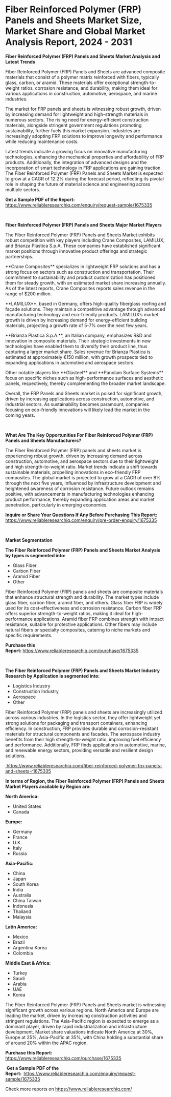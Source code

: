 <p><h1>Fiber Reinforced Polymer (FRP) Panels and Sheets Market Size, Market Share and Global Market Analysis Report, 2024 - 2031</h1></p><p><strong>Fiber Reinforced Polymer (FRP) Panels and Sheets Market Analysis and Latest Trends</strong></p>
<p><p>Fiber Reinforced Polymer (FRP) Panels and Sheets are advanced composite materials that consist of a polymer matrix reinforced with fibers, typically glass, carbon, or aramid. These materials offer exceptional strength-to-weight ratios, corrosion resistance, and durability, making them ideal for various applications in construction, automotive, aerospace, and marine industries. </p><p>The market for FRP panels and sheets is witnessing robust growth, driven by increasing demand for lightweight and high-strength materials in numerous sectors. The rising need for energy-efficient construction materials, alongside stringent government regulations promoting sustainability, further fuels this market expansion. Industries are increasingly adopting FRP solutions to improve longevity and performance while reducing maintenance costs.</p><p>Latest trends indicate a growing focus on innovative manufacturing technologies, enhancing the mechanical properties and affordability of FRP products. Additionally, the integration of advanced designs and the incorporation of smart technology in FRP applications are gaining traction. The Fiber Reinforced Polymer (FRP) Panels and Sheets Market is expected to grow at a CAGR of 12.2% during the forecast period, reflecting its pivotal role in shaping the future of material science and engineering across multiple sectors.</p></p>
<p><strong>Get a Sample PDF of the Report:&nbsp;</strong> <a href="https://www.reliableresearchiq.com/enquiry/request-sample/1675335?utm_campaign=1129&utm_medium=2&utm_source=Github&utm_content=ia&utm_term=28122024&utm_id=fiber-reinforced-polymer-frp-panels-and-sheets">https://www.reliableresearchiq.com/enquiry/request-sample/1675335</a></p>
<p>&nbsp;</p>
<p><strong>Fiber Reinforced Polymer (FRP) Panels and Sheets Major Market Players</strong></p>
<p><p>The Fiber Reinforced Polymer (FRP) Panels and Sheets Market exhibits robust competition with key players including Crane Composites, LAMILUX, and Brianza Plastica S.p.A. These companies have established significant market positions through innovative product offerings and strategic partnerships.</p><p>**Crane Composites** specializes in lightweight FRP solutions and has a strong focus on sectors such as construction and transportation. Their commitment to sustainability and product customization has positioned them for steady growth, with an estimated market share increasing annually. As of the latest reports, Crane Composites reports sales revenue in the range of $200 million.</p><p>**LAMILUX**, based in Germany, offers high-quality fiberglass roofing and façade solutions. They maintain a competitive advantage through advanced manufacturing technology and eco-friendly products. LAMILUX’s market growth is driven by increasing demand for energy-efficient building materials, projecting a growth rate of 5-7% over the next few years.</p><p>**Brianza Plastica S.p.A.**, an Italian company, emphasizes R&D and innovation in composite materials. Their strategic investments in new technologies have enabled them to diversify their product line, thus capturing a larger market share. Sales revenue for Brianza Plastica is estimated at approximately €150 million, with growth prospects tied to expanding applications in automotive and aerospace sectors.</p><p>Other notable players like **Glasteel** and **Panolam Surface Systems** focus on specific niches such as high-performance surfaces and aesthetic panels, respectively, thereby complementing the broader market landscape.</p><p>Overall, the FRP Panels and Sheets market is poised for significant growth, driven by increasing applications across construction, automotive, and industrial sectors. As sustainability becomes paramount, companies focusing on eco-friendly innovations will likely lead the market in the coming years.</p></p>
<p>&nbsp;</p>
<p><strong>What Are The Key Opportunities For Fiber Reinforced Polymer (FRP) Panels and Sheets Manufacturers?</strong></p>
<p><p>The Fiber Reinforced Polymer (FRP) panels and sheets market is experiencing robust growth, driven by increasing demand across construction, automotive, and aerospace sectors due to their lightweight and high strength-to-weight ratio. Market trends indicate a shift towards sustainable materials, propelling innovations in eco-friendly FRP composites. The global market is projected to grow at a CAGR of over 8% through the next five years, influenced by infrastructure development and heightened awareness of corrosion resistance. Future outlook remains positive, with advancements in manufacturing technologies enhancing product performance, thereby expanding application areas and market penetration, particularly in emerging economies.</p></p>
<p><strong>Inquire or Share Your Questions If Any Before Purchasing This Report:</strong> <a href="https://www.reliableresearchiq.com/enquiry/pre-order-enquiry/1675335?utm_campaign=1129&utm_medium=2&utm_source=Github&utm_content=ia&utm_term=28122024&utm_id=fiber-reinforced-polymer-frp-panels-and-sheets">https://www.reliableresearchiq.com/enquiry/pre-order-enquiry/1675335</a></p>
<p>&nbsp;</p>
<p><strong>Market Segmentation</strong></p>
<p><strong>The Fiber Reinforced Polymer (FRP) Panels and Sheets Market Analysis by types is segmented into:</strong></p>
<p><ul><li>Glass Fiber</li><li>Carbon Fiber</li><li>Aramid Fiber</li><li>Other</li></ul></p>
<p><p>Fiber Reinforced Polymer (FRP) panels and sheets are composite materials that enhance structural strength and durability. The market types include glass fiber, carbon fiber, aramid fiber, and others. Glass fiber FRP is widely used for its cost-effectiveness and corrosion resistance. Carbon fiber FRP offers superior strength-to-weight ratios, making it ideal for high-performance applications. Aramid fiber FRP combines strength with impact resistance, suitable for protective applications. Other fibers may include natural fibers or specialty composites, catering to niche markets and specific requirements.</p></p>
<p><strong>Purchase this Report:&nbsp;</strong><a href="https://www.reliableresearchiq.com/purchase/1675335?utm_campaign=1129&utm_medium=2&utm_source=Github&utm_content=ia&utm_term=28122024&utm_id=fiber-reinforced-polymer-frp-panels-and-sheets">https://www.reliableresearchiq.com/purchase/1675335</a></p>
<p>&nbsp;</p>
<p><strong>The Fiber Reinforced Polymer (FRP) Panels and Sheets Market Industry Research by Application is segmented into:</strong></p>
<p><ul><li>Logistics Industry</li><li>Construction Industry</li><li>Aerospace</li><li>Other</li></ul></p>
<p><p>Fiber Reinforced Polymer (FRP) panels and sheets are increasingly utilized across various industries. In the logistics sector, they offer lightweight yet strong solutions for packaging and transport containers, enhancing efficiency. In construction, FRP provides durable and corrosion-resistant materials for structural components and facades. The aerospace industry benefits from their high strength-to-weight ratio, improving fuel efficiency and performance. Additionally, FRP finds applications in automotive, marine, and renewable energy sectors, providing versatile and resilient design solutions.</p></p>
<p><a href="https://www.reliableresearchiq.com/fiber-reinforced-polymer-frp-panels-and-sheets-r1675335?utm_campaign=1129&utm_medium=2&utm_source=Github&utm_content=ia&utm_term=28122024&utm_id=fiber-reinforced-polymer-frp-panels-and-sheets">&nbsp;https://www.reliableresearchiq.com/fiber-reinforced-polymer-frp-panels-and-sheets-r1675335</a></p>
<p><strong>In terms of Region, the Fiber Reinforced Polymer (FRP) Panels and Sheets Market Players available by Region are:</strong></p>
<p>
    <p> <strong> North America: </strong>
        <ul>
            <li>United States</li>
            <li>Canada</li>
        </ul>
        </p> 
    <p> <strong> Europe: </strong>
        <ul>
            <li>Germany</li>
            <li>France</li>
            <li>U.K.</li>
            <li>Italy</li>
            <li>Russia</li>
        </ul>
        </p> 
    <p> <strong> Asia-Pacific: </strong>
        <ul>
            <li>China</li>
            <li>Japan</li>
            <li>South Korea</li>
            <li>India</li>
            <li>Australia</li>
            <li>China Taiwan</li>
            <li>Indonesia</li>
            <li>Thailand</li>
            <li>Malaysia</li>
        </ul>
        </p> 
    <p> <strong> Latin America: </strong>
        <ul>
            <li>Mexico</li>
            <li>Brazil</li>
            <li>Argentina Korea</li>
            <li>Colombia</li>
        </ul>
        </p> 
    <p> <strong> Middle East & Africa: </strong>
        <ul>
            <li>Turkey</li>
            <li>Saudi</li>
            <li>Arabia</li>
            <li>UAE</li>
            <li>Korea</li>
        </ul>
    </p>
    </p>
<p><p>The Fiber Reinforced Polymer (FRP) Panels and Sheets market is witnessing significant growth across various regions. North America and Europe are leading the market, driven by increasing construction activities and stringent regulations. The Asia-Pacific region is expected to emerge as a dominant player, driven by rapid industrialization and infrastructure development. Market share valuations indicate North America at 30%, Europe at 25%, Asia-Pacific at 35%, with China holding a substantial share of around 20% within the APAC region.</p></p>
<p><strong>Purchase this Report: </strong><a href="https://www.reliableresearchiq.com/purchase/1675335?utm_campaign=1129&utm_medium=2&utm_source=Github&utm_content=ia&utm_term=28122024&utm_id=fiber-reinforced-polymer-frp-panels-and-sheets">https://www.reliableresearchiq.com/purchase/1675335</a></p>
<p>&nbsp;<strong>Get a Sample PDF of the Report:&nbsp;&nbsp;</strong><a href="https://www.reliableresearchiq.com/enquiry/request-sample/1675335?utm_campaign=1129&utm_medium=2&utm_source=Github&utm_content=ia&utm_term=28122024&utm_id=fiber-reinforced-polymer-frp-panels-and-sheets">https://www.reliableresearchiq.com/enquiry/request-sample/1675335</a></p>
<p><strong></strong></p>
<p>Check more reports on <a href="https://www.reliableresearchiq.com/?utm_campaign=1129&utm_medium=2&utm_source=Github&utm_content=ia&utm_term=28122024&utm_id=fiber-reinforced-polymer-frp-panels-and-sheets">https://www.reliableresearchiq.com/</a></p>